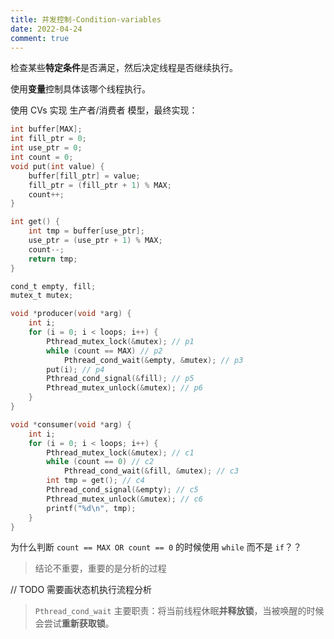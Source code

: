 ```yaml
---
title: 并发控制-Condition-variables
date: 2022-04-24
comment: true
---
```


检查某些**特定条件**是否满足，然后决定线程是否继续执行。

<!--more-->

使用**变量**控制具体该哪个线程执行。

使用 CVs 实现 生产者/消费者 模型，最终实现：

```c
int buffer[MAX];
int fill_ptr = 0;
int use_ptr = 0;
int count = 0;
void put(int value) {
    buffer[fill_ptr] = value;
    fill_ptr = (fill_ptr + 1) % MAX;
    count++;
}

int get() {
    int tmp = buffer[use_ptr];
    use_ptr = (use_ptr + 1) % MAX;
    count--;
    return tmp;
}

cond_t empty, fill;
mutex_t mutex;

void *producer(void *arg) {
    int i;
    for (i = 0; i < loops; i++) {
        Pthread_mutex_lock(&mutex); // p1
        while (count == MAX) // p2
            Pthread_cond_wait(&empty, &mutex); // p3
        put(i); // p4
        Pthread_cond_signal(&fill); // p5
        Pthread_mutex_unlock(&mutex); // p6
    }
}

void *consumer(void *arg) {
    int i;
    for (i = 0; i < loops; i++) {
        Pthread_mutex_lock(&mutex); // c1
        while (count == 0) // c2
            Pthread_cond_wait(&fill, &mutex); // c3
        int tmp = get(); // c4
        Pthread_cond_signal(&empty); // c5
        Pthread_mutex_unlock(&mutex); // c6
        printf("%d\n", tmp);
    }
}
```



为什么判断 `count == MAX OR count == 0` 的时候使用 `while` 而不是 `if`？？

> 结论不重要，重要的是分析的过程

// TODO 需要画状态机执行流程分析



> `Pthread_cond_wait` 主要职责：将当前线程休眠**并释放锁**，当被唤醒的时候会尝试**重新获取锁**。
